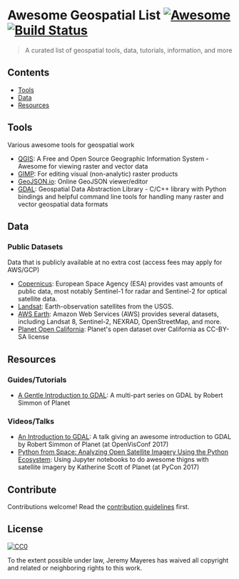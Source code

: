 # Awesome Geospatial List [![Awesome](https://cdn.rawgit.com/sindresorhus/awesome/d7305f38d29fed78fa85652e3a63e154dd8e8829/media/badge.svg)](https://github.com/sindresorhus/awesome) [![Build Status](https://travis-ci.org/jerr0328/awesome-geospatial-list.svg?branch=master)](https://travis-ci.org/jerr0328/awesome-geospatial-list)

> A curated list of geospatial tools, data, tutorials, information, and more


## Contents

- [Tools](#tools)
- [Data](#data)
- [Resources](#resources)


## Tools

Various awesome tools for geospatial work

- [QGIS](http://www.qgis.org/): A Free and Open Source Geographic Information System - Awesome for viewing raster and vector data
- [GIMP](https://www.gimp.org/): For editing visual (non-analytic) raster products
- [GeoJSON.io](http://geojson.io/): Online GeoJSON viewer/editor
- [GDAL](http://www.gdal.org/): Geospatial Data Abstraction Library - C/C++ library with Python bindings and helpful command line tools for handling many raster and vector geospatial data formats


## Data

### Public Datasets

Data that is publicly available at no extra cost (access fees may apply for AWS/GCP)

- [Copernicus](http://copernicus.eu/data-access): European Space Agency (ESA) provides vast amounts of public data, most notably Sentinel-1 for radar and Sentinel-2 for optical satellite data.
- [Landsat](https://landsat.usgs.gov/landsat-data-access): Earth-observation satellites from the USGS.
- [AWS Earth](https://aws.amazon.com/earth/): Amazon Web Services (AWS) provides several datasets, including Landsat 8, Sentinel-2, NEXRAD, OpenStreetMap, and more.
- [Planet Open California](https://www.planet.com/products/open-california/): Planet's open dataset over California as CC-BY-SA license


## Resources

### Guides/Tutorials

- [A Gentle Introduction to GDAL](https://medium.com/planet-stories/a-gentle-introduction-to-gdal-part-1-a3253eb96082): A multi-part series on GDAL by Robert Simmon of Planet

### Videos/Talks

- [An Introduction to GDAL](https://www.youtube.com/watch?v=N_dmiQI1s24): A talk giving an awesome introduction to GDAL by Robert Simmon of Planet (at OpenVisConf 2017)
- [Python from Space: Analyzing Open Satellite Imagery Using the Python Ecosystem](https://www.youtube.com/watch?v=rUUgLsspTZA): Using Jupyter notebooks to do awesome thigns with satellite imagery by Katherine Scott of Planet (at PyCon 2017)

## Contribute

Contributions welcome! Read the [contribution guidelines](contributing.md) first.


## License

[![CC0](https://mirrors.creativecommons.org/presskit/buttons/88x31/svg/cc-zero.svg)](https://creativecommons.org/publicdomain/zero/1.0/)

To the extent possible under law, Jeremy Mayeres has waived all copyright and
related or neighboring rights to this work.
